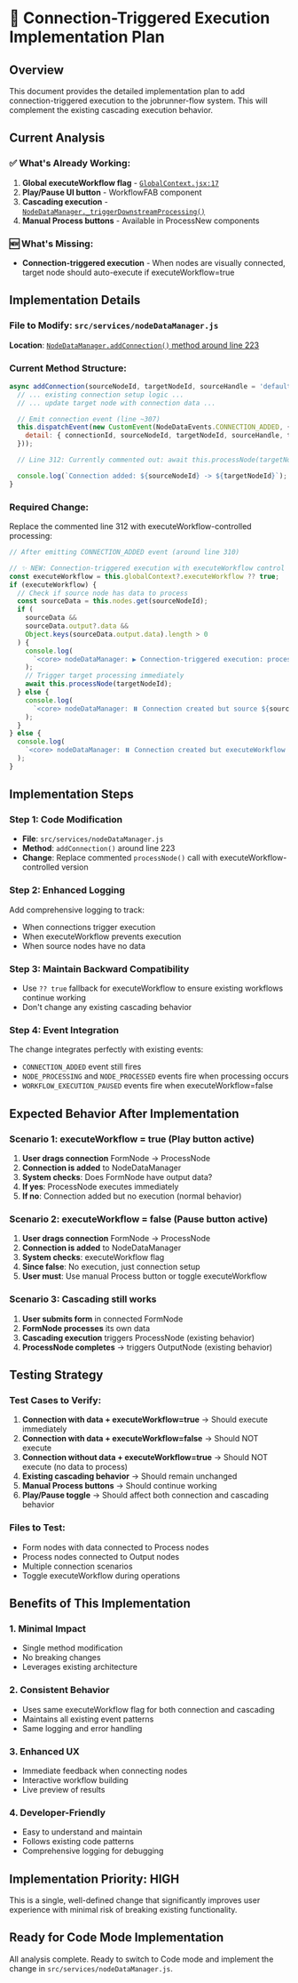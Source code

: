 # 🔄 Connection-Triggered Execution Implementation Plan

## Overview

This document provides the detailed implementation plan to add connection-triggered execution to the jobrunner-flow system. This will complement the existing cascading execution behavior.

## Current Analysis

### ✅ What's Already Working:

1. **Global executeWorkflow flag** - [`GlobalContext.jsx:17`](src/contexts/GlobalContext.jsx:17)
2. **Play/Pause UI button** - WorkflowFAB component
3. **Cascading execution** - [`NodeDataManager._triggerDownstreamProcessing()`](src/services/nodeDataManager.js:819-827)
4. **Manual Process buttons** - Available in ProcessNew components

### 🆕 What's Missing:

- **Connection-triggered execution** - When nodes are visually connected, target node should auto-execute if executeWorkflow=true

## Implementation Details

### File to Modify: `src/services/nodeDataManager.js`

**Location**: [`NodeDataManager.addConnection()` method around line 223](src/services/nodeDataManager.js:223)

### Current Method Structure:

```javascript
async addConnection(sourceNodeId, targetNodeId, sourceHandle = 'default', targetHandle = 'default', edgeId) {
  // ... existing connection setup logic ...
  // ... update target node with connection data ...

  // Emit connection event (line ~307)
  this.dispatchEvent(new CustomEvent(NodeDataEvents.CONNECTION_ADDED, {
    detail: { connectionId, sourceNodeId, targetNodeId, sourceHandle, targetHandle, replaced: !allowMultipleConnections }
  }));

  // Line 312: Currently commented out: await this.processNode(targetNodeId);

  console.log(`Connection added: ${sourceNodeId} -> ${targetNodeId}`);
}
```

### Required Change:

Replace the commented line 312 with executeWorkflow-controlled processing:

```javascript
// After emitting CONNECTION_ADDED event (around line 310)

// ✨ NEW: Connection-triggered execution with executeWorkflow control
const executeWorkflow = this.globalContext?.executeWorkflow ?? true;
if (executeWorkflow) {
  // Check if source node has data to process
  const sourceData = this.nodes.get(sourceNodeId);
  if (
    sourceData &&
    sourceData.output?.data &&
    Object.keys(sourceData.output.data).length > 0
  ) {
    console.log(
      `<core> nodeDataManager: ▶️ Connection-triggered execution: processing ${targetNodeId}`
    );
    // Trigger target processing immediately
    await this.processNode(targetNodeId);
  } else {
    console.log(
      `<core> nodeDataManager: ⏸️ Connection created but source ${sourceNodeId} has no data to process`
    );
  }
} else {
  console.log(
    `<core> nodeDataManager: ⏸️ Connection created but executeWorkflow is disabled - no immediate processing`
  );
}
```

## Implementation Steps

### Step 1: Code Modification

- **File**: `src/services/nodeDataManager.js`
- **Method**: `addConnection()` around line 223
- **Change**: Replace commented `processNode()` call with executeWorkflow-controlled version

### Step 2: Enhanced Logging

Add comprehensive logging to track:

- When connections trigger execution
- When executeWorkflow prevents execution
- When source nodes have no data

### Step 3: Maintain Backward Compatibility

- Use `?? true` fallback for executeWorkflow to ensure existing workflows continue working
- Don't change any existing cascading behavior

### Step 4: Event Integration

The change integrates perfectly with existing events:

- `CONNECTION_ADDED` event still fires
- `NODE_PROCESSING` and `NODE_PROCESSED` events fire when processing occurs
- `WORKFLOW_EXECUTION_PAUSED` events fire when executeWorkflow=false

## Expected Behavior After Implementation

### Scenario 1: executeWorkflow = true (Play button active)

1. **User drags connection** FormNode → ProcessNode
2. **Connection is added** to NodeDataManager
3. **System checks**: Does FormNode have output data?
4. **If yes**: ProcessNode executes immediately
5. **If no**: Connection added but no execution (normal behavior)

### Scenario 2: executeWorkflow = false (Pause button active)

1. **User drags connection** FormNode → ProcessNode
2. **Connection is added** to NodeDataManager
3. **System checks**: executeWorkflow flag
4. **Since false**: No execution, just connection setup
5. **User must**: Use manual Process button or toggle executeWorkflow

### Scenario 3: Cascading still works

1. **User submits form** in connected FormNode
2. **FormNode processes** its own data
3. **Cascading execution** triggers ProcessNode (existing behavior)
4. **ProcessNode completes** → triggers OutputNode (existing behavior)

## Testing Strategy

### Test Cases to Verify:

1. **Connection with data + executeWorkflow=true** → Should execute immediately
2. **Connection with data + executeWorkflow=false** → Should NOT execute
3. **Connection without data + executeWorkflow=true** → Should NOT execute (no data to process)
4. **Existing cascading behavior** → Should remain unchanged
5. **Manual Process buttons** → Should continue working
6. **Play/Pause toggle** → Should affect both connection and cascading behavior

### Files to Test:

- Form nodes with data connected to Process nodes
- Process nodes connected to Output nodes
- Multiple connection scenarios
- Toggle executeWorkflow during operations

## Benefits of This Implementation

### 1. **Minimal Impact**

- Single method modification
- No breaking changes
- Leverages existing architecture

### 2. **Consistent Behavior**

- Uses same executeWorkflow flag for both connection and cascading
- Maintains all existing event patterns
- Same logging and error handling

### 3. **Enhanced UX**

- Immediate feedback when connecting nodes
- Interactive workflow building
- Live preview of results

### 4. **Developer-Friendly**

- Easy to understand and maintain
- Follows existing code patterns
- Comprehensive logging for debugging

## Implementation Priority: HIGH

This is a single, well-defined change that significantly improves user experience with minimal risk of breaking existing functionality.

## Ready for Code Mode Implementation

All analysis complete. Ready to switch to Code mode and implement the change in `src/services/nodeDataManager.js`.
